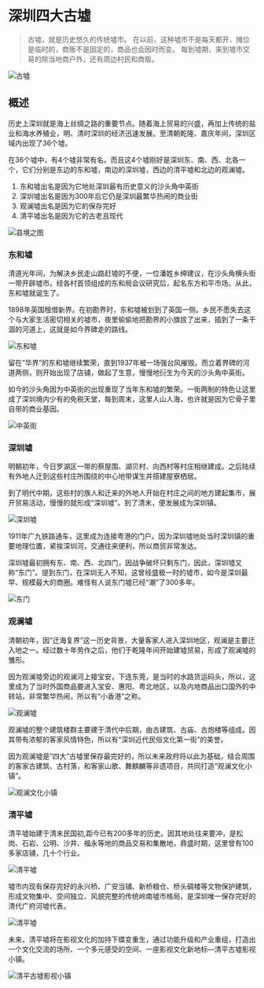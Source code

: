# 深圳四大古墟

> 古墟，就是历史悠久的传统墟市。
> 在以前，这种墟市不是每天都开，摊位是临时的，商贩不是固定的，商品也会因时而变。
> 每到墟期，来到墟市交易的除当地商户外，还有周边村民和商贩。

![古墟](https://mmbiz.qpic.cn/mmbiz_png/8yiaHc2fVMVgia9ic9pWiblibk9XLWibnv0zBUm9hwFjRzGMBQOBeoNlO2tIkxw73nGeYpdR3tKHocpiaOwGJtP6sGBvA/640?wx_fmt=png&tp=webp&wxfrom=5&wx_lazy=1&wx_co=1)

## 概述

历史上深圳就是海上丝绸之路的重要节点。随着海上贸易的兴盛，再加上传统的盐业和海水养殖业，明、清时深圳的经济迅速发展。至清朝乾隆、嘉庆年间，深圳区域内出现了36个墟。

在36个墟中，有4个墟非常有名。而且这4个墟刚好是深圳东、南、西、北各一个，它们分别是东边的东和墟，南边的深圳墟，西边的清平墟和北边的观澜墟。

1. 东和墟出名是因为它地处深圳最有历史意义的沙头角中英街
2. 深圳墟出名是因为300年后它仍是深圳最繁华热闹的商业街
3. 观澜墟出名是因为它的保存完好
4. 清平墟出名是因为它的古老且现代

![县境之图](https://mmbiz.qpic.cn/mmbiz_png/8yiaHc2fVMVgia9ic9pWiblibk9XLWibnv0zBUPLzAHicQ1aTYZlopjD5EZEtnKtNmT1icicLL5IEgYh5ecDicTuJkk1FEqQ/640?wx_fmt=png&tp=webp&wxfrom=5&wx_lazy=1&wx_co=1)

### 东和墟

清道光年间，为解决乡民走山路赶墟的不便，一位潘姓乡绅建议，在沙头角横头街一带开辟墟市。经各村首领组成的东和局会议研究后，起名东方和平市场。从此，东和墟就诞生了。

1898年英国租借新界。在初勘界时，东和墟被划到了英国一侧。乡民不愿失去这个与大家生活密切相关的墟市，夜里偷偷地把勘界的小旗拔了出来，插到了一条干涸的河道上，这就是如今界碑走的路线。

![东和墟](https://mmbiz.qpic.cn/mmbiz_png/8yiaHc2fVMVgia9ic9pWiblibk9XLWibnv0zBUInP2QS4e9RLQCbF2R4FQOv0ic2Vb8G5bH2e26qtCJAv1FGL2ibFoNUYA/640?wx_fmt=png&tp=webp&wxfrom=5&wx_lazy=1&wx_co=1)

留在“华界”的东和墟继续繁荣，直到1937年被一场强台风摧毁。而立着界碑的河道两侧，则开始出现了店铺，做起了生意，慢慢地衍生为今天的沙头角中英街。

如今的沙头角因为中英街的出现重现了当年东和墟的繁荣。一街两制的特色让这里成了深圳境内少有的免税天堂，每到周末，这里人山人海，也许就是因为它骨子里自带的商业基因。

![中英街](https://mmbiz.qpic.cn/mmbiz_png/8yiaHc2fVMVgia9ic9pWiblibk9XLWibnv0zBUkmM8tjaalKFC3EfFcRIIRKHiaZkXWdu78sSSGfWBniacgRMiaPlDgBU0g/640?wx_fmt=png&tp=webp&wxfrom=5&wx_lazy=1&wx_co=1)

### 深圳墟

明朝初年，今日罗湖区一带的蔡屋围、湖贝村、向西村等村庄相继建成。之后陆续有外地人迁到这些村庄所围绕的中心地带谋生并搭建屋寮栖居。

到了明代中期，这些村的族人和迁来的外地人开始在村庄之间的地方建起集市，展开贸易活动，慢慢的就形成“深圳墟”。到了清末，便发展成为深圳镇。

![深圳墟](https://mmbiz.qpic.cn/mmbiz_png/8yiaHc2fVMVgia9ic9pWiblibk9XLWibnv0zBUKJeMyuKXq46ElJ040LEHdTV1ulrVs6MuUnQ44obqy2Sib7gnTQArEyA/640?wx_fmt=png&tp=webp&wxfrom=5&wx_lazy=1&wx_co=1)

1911年广九铁路通车，这里成为连接粤港的门户。因为深圳墟地处当时深圳镇的重要地理位置，紧挨深圳河，交通往来便利，所以商贸非常发达。

深圳墟最初拥有东、南、西、北四门，因战争破坏只剩东门，因此，深圳墟又称“东门”。提到东门，在深圳无人不知，这曾经盛极一时的墟市，如今是深圳最早、规模最大的商圈。难怪有人说东门墟已经“潮”了300多年。

![东门](https://mmbiz.qpic.cn/mmbiz_png/8yiaHc2fVMVgia9ic9pWiblibk9XLWibnv0zBU7Ddlpqxl8ElBNlibUHibibJahOsUPv2jW3SNRhiaaeCicb6O4HXQn6bFG0g/640?wx_fmt=png&tp=webp&wxfrom=5&wx_lazy=1&wx_co=1)

### 观澜墟

清朝初年，因“迁海复界”这一历史背景，大量客家人进入深圳地区，观澜是主要迁入地之一。经过数十年劳作之后，他们于乾隆年间开始建墟贸易，形成了观澜墟的雏形。

因为观澜墟旁边的观澜河上接宝安，下连东莞，是当时的水路货运码头，所以，这里成为了当时外国商品要进入宝安、惠阳、粤北地区，以及内地商品出口国外的中转站，非常繁华热闹，所以有“小香港”之称。

![观澜墟](https://mmbiz.qpic.cn/mmbiz_jpg/8yiaHc2fVMVgia9ic9pWiblibk9XLWibnv0zBUgOofXPPely158FEDzib8knbDelUg8GsnzCP0zVNqBdqKfG4tuISiceIA/640?wx_fmt=jpeg&tp=webp&wxfrom=5&wx_lazy=1&wx_co=1)

观澜墟的整个建筑楼群主要建于清代中后期，由古建筑、古庙、古炮楼等组成。因其带有浓郁的客家风情特色，所以有“深圳近代民俗文化第一街”的美誉。

因为观澜墟是“四大”古墟里保存最完好的，所以未来政府将以此为基础，结合周围的客家古建筑、古村落，和客家山歌、舞麒麟等非遗项目，共同打造“观澜文化小镇”。

![观澜文化小镇](https://mmbiz.qpic.cn/mmbiz_png/8yiaHc2fVMVgia9ic9pWiblibk9XLWibnv0zBULSRKialbPia35AHiasGWc5AALUm44SCGgMDlIecXd4ZwBRQgloUxCK14w/640?wx_fmt=png&tp=webp&wxfrom=5&wx_lazy=1&wx_co=1)

### 清平墟

清平墟始建于清末民国初,距今已有200多年的历史。因其地处往来要冲，是松岗、石岩、公明、沙井、福永等地的商品交易和集散地，鼎盛时期，这里曾有100多家店铺，几十个行业。

![清平墟](https://mmbiz.qpic.cn/mmbiz_png/8yiaHc2fVMVgia9ic9pWiblibk9XLWibnv0zBUKEibn6UzMgMMGjoOp0QaxjfMPXPb4v53hMQL3TUZ6rntHkXz5RFnXyQ/640?wx_fmt=png&tp=webp&wxfrom=5&wx_lazy=1&wx_co=1)

墟市内现有保存完好的永兴桥、广安当铺、新桥粮仓、桥头碉楼等文物保护建筑， 形成文物集中、空间独立、风貌完整的传统岭南墟市格局，是深圳唯一保存完好的清代广府河墟代表。

![清平墟](https://mmbiz.qpic.cn/mmbiz_png/8yiaHc2fVMVgia9ic9pWiblibk9XLWibnv0zBUuMHXu0C8s4OwyF8xAriakBZkOFuBQJPq5gc73e86DzdUhMVKVuttebA/640?wx_fmt=png&tp=webp&wxfrom=5&wx_lazy=1&wx_co=1)

未来，清平墟将在影视文化的加持下蝶变重生，通过功能升级和产业重组，打造出一个文化交流的场所、一个多元感受的空间、一座影视文化新地标—清平古墟影视小镇。

![清平古墟影视小镇](https://mmbiz.qpic.cn/mmbiz_png/8yiaHc2fVMVgia9ic9pWiblibk9XLWibnv0zBUvtIcJ8qmwlT9flrTgjOWfBWbD8jqpqFYxoeBpt7tEs8kt1LRUzPMYg/640?wx_fmt=png&tp=webp&wxfrom=5&wx_lazy=1&wx_co=1)
